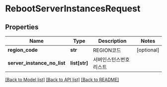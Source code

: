 # RebootServerInstancesRequest

## Properties
Name | Type | Description | Notes
------------ | ------------- | ------------- | -------------
**region_code** | **str** | REGION코드 | [optional] 
**server_instance_no_list** | **list[str]** | 서버인스턴스번호리스트 | 

[[Back to Model list]](../README.md#documentation-for-models) [[Back to API list]](../README.md#documentation-for-api-endpoints) [[Back to README]](../README.md)



